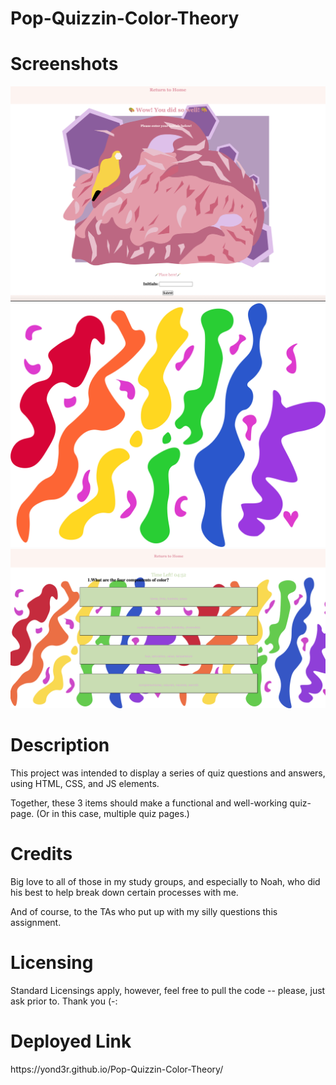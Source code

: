 # Pop-Quizzin-Color-Theory
<h1>Screenshots</h1>

![alt text](./assets/images/screenshots/endpage.png)
![alt text](./assets/images/colorTheoryBG.jpg)
![alt text](./assets/images/screenshots/quizquestions.png)


<h1>Description</h1>
This project was intended to display a series of quiz questions and answers, using HTML, CSS, and JS elements. 

Together, these 3 items should make a functional and well-working quiz-page. (Or in this case, multiple quiz pages.)

<h1>Credits</h1>
Big love to all of those in my study groups, and especially to Noah, who did his best to help break down certain processes with me.

And of course, to the TAs who put up with my silly questions this assignment.

<h1> Licensing </h1>
Standard Licensings apply, however, feel free to pull the code -- please, just ask prior to. Thank you (-:

<h1> Deployed Link </h1>
https://yond3r.github.io/Pop-Quizzin-Color-Theory/ 